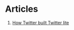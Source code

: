 # Articles

1. [How Twitter built Twitter lite](https://blog.x.com/engineering/en_us/topics/open-source/2017/how-we-built-twitter-lite)
